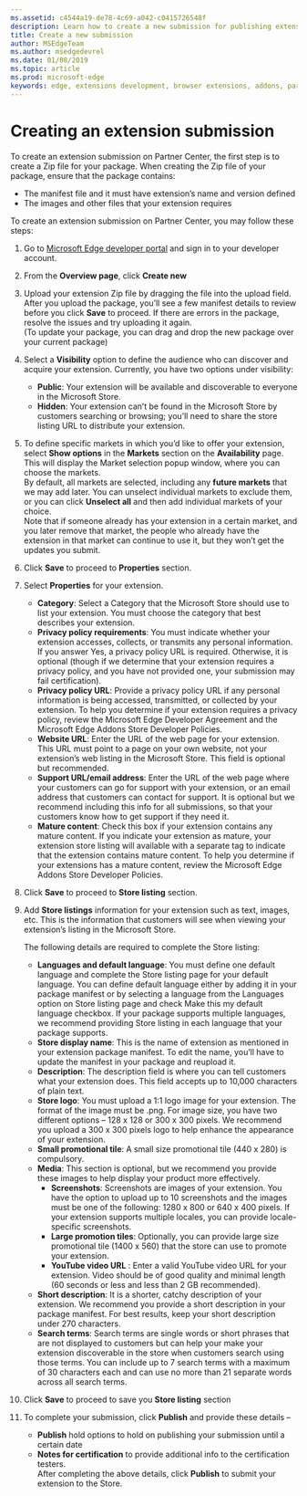 ```yaml
---
ms.assetid: c4544a19-de78-4c69-a042-c0415726548f
description: Learn how to create a new submission for publishing extension on Microsoft Edge Addons Store.
title: Create a new submission
author: MSEdgeTeam
ms.author: msedgedevrel
ms.date: 01/08/2019
ms.topic: article
ms.prod: microsoft-edge
keywords: edge, extensions development, browser extensions, addons, partner center, developer
---
```

# Creating an extension submission

To create an extension submission on Partner Center, the first step is to create a Zip file for your package. When creating the Zip file of your package, ensure that the package contains:  

- The manifest file and it must have extension’s name and version defined
- The images and other files that your extension requires
  
To create an extension submission on Partner Center, you may follow these steps:
  
1.	Go to [Microsoft Edge developer portal] and sign in to your developer account. 
2.	From the **Overview page**, click **Create new**
3.	Upload your extension Zip file by dragging the file into the upload field. After you upload the package, you’ll see a few manifest details to review before you click **Save** to proceed. If there are errors in the package, resolve the issues and try uploading it again.  
(To update your package, you can drag and drop the new package over your current package)

4.	Select a **Visibility** option to define the audience who can discover and acquire your extension. Currently, you have two options under visibility:  

    - **Public**: Your extension will be available and discoverable to everyone in the Microsoft Store.
    - **Hidden**: Your extension can’t be found in the Microsoft Store by customers searching or browsing; you’ll need to share the store listing URL to distribute your extension.

5.	To define specific markets in which you’d like to offer your extension, select **Show options** in the **Markets** section on the **Availability** page. This will display the Market selection popup window, where you can choose the markets.  
By default, all markets are selected, including any **future markets** that we may add later. You can unselect individual markets to exclude them, or you can click **Unselect all** and then add individual markets of your choice.  
Note that if someone already has your extension in a certain market, and you later remove that market, the people who already have the extension in that market can continue to use it, but they won’t get the updates you submit.  

6.	Click **Save** to proceed to **Properties** section. 
7.	Select **Properties** for your extension.  

    - **Category**: Select a Category that the Microsoft Store should use to list your extension. You must choose the category that best describes your extension.
    - **Privacy policy requirements**: You must indicate whether your extension accesses, collects, or transmits any personal information. If you answer Yes, a privacy policy URL is required. Otherwise, it is optional (though if we determine that your extension requires a privacy policy, and you have not provided one, your submission may fail certification).
    - **Privacy policy URL**: Provide a privacy policy URL if any personal information is being accessed, transmitted, or collected by your extension. To help you determine if your extension requires a privacy policy, review the Microsoft Edge Developer Agreement and the Microsoft Edge Addons Store Developer Policies.
    - **Website URL**: Enter the URL of the web page for your extension. This URL must point to a page on your own website, not your extension’s web listing in the Microsoft Store. This field is optional but recommended.
    - **Support URL/email address**: Enter the URL of the web page where your customers can go for support with your extension, or an email address that customers can contact for support. It is optional but we recommend including this info for all submissions, so that your customers know how to get support if they need it.
    - **Mature content**:  Check this box if your extension contains any mature content. If you indicate your extension as mature, your extension store listing will available with a separate tag to indicate that the extension contains mature content. To help you determine if your extensions has a mature content, review the Microsoft Edge Addons Store Developer Policies.

8.	Click **Save** to proceed to **Store listing** section. 
9.	Add **Store listings** information for your extension such as text, images, etc. This is the information that customers will see when viewing your extension’s listing in the Microsoft Store.  

    The following details are required to complete the Store listing:  

    - **Languages and default language**: You must define one default language and complete the Store listing page for your default language. You can define default language either by adding it in your package manifest or by selecting a language from the Languages option on Store listing page and check Make this my default language checkbox. If your package supports multiple languages, we recommend providing Store listing in each language that your package supports.  
    - **Store display name**: This is the name of extension as mentioned in your extension package manifest. To edit the name, you’ll have to update the manifest in your package and reupload it.  
    - **Description**: The description field is where you can tell customers what your extension does. This field accepts up to 10,000 characters of plain text.  
    - **Store logo**: You must upload a 1:1 logo image for your extension. The format of the image must be .png. For image size, you have two different options – 128 x 128 or 300 x 300 pixels. We recommend you upload a 300 x 300 pixels logo to help enhance the appearance of your extension.  
    - **Small promotional tile**: A small size promotional tile (440 x 280) is compulsory.  
    - **Media**: This section is optional, but we recommend you provide these images to help display your product more effectively.  
        - **Screenshots**: Screenshots are images of your extension. You have the option to upload up to 10 screenshots and the images must be one of the following: 1280 x 800 or 640 x 400 pixels. If your extension supports multiple locales, you can provide locale-specific screenshots.
        - **Large promotion tiles**: Optionally, you can provide large size promotional tile (1400 x 560) that the store can use to promote your extension.  
        - **YouTube video URL** : Enter a valid YouTube video URL for your extension. Video should be of good quality and minimal length (60 seconds or less and less than 2 GB recommended).  
    - **Short description**: It is a shorter, catchy description of your extension. We recommend you provide a short description in your package manifest. For best results, keep your short description under 270 characters.  
    - **Search terms**: Search terms are single words or short phrases that are not displayed to customers but can help your make your extension discoverable in the store when customers search using those terms. You can include up to 7 search terms with a maximum of 30 characters each and can use no more than 21 separate words across all search terms.  
10.	Click **Save** to proceed to save you **Store listing** section
11.	To complete your submission, click **Publish** and provide these details –
    - **Publish** hold options to hold on publishing your submission until a certain date
    - **Notes for certification** to provide additional info to the certification testers.  
    After completing the above details, click **Publish** to submit your extension to the Store.

[Microsoft Edge developer portal]: https://www.bing.com/


